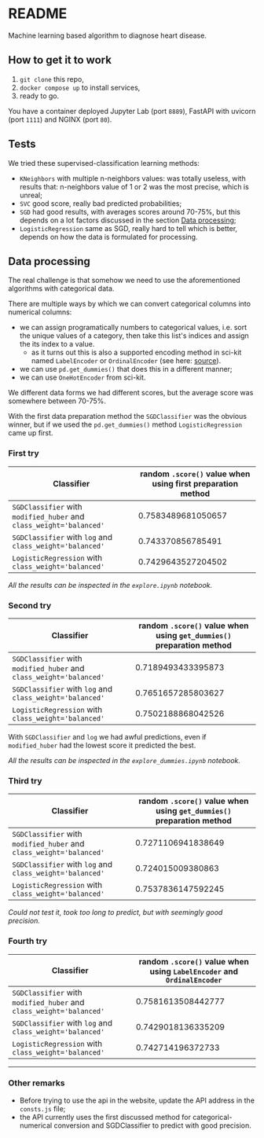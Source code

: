 # README

Machine learning based algorithm to diagnose heart disease.

## How to get it to work

1. `git clone` this repo,
2. `docker compose up` to install services,
3. ready to go.

You have a container deployed Jupyter Lab (port `8889`), FastAPI with uvicorn (port `1111`) and NGINX (port `80`).

## Tests

We tried these supervised-classification learning methods:

- `KNeighbors` with multiple n-neighbors values: was totally useless, with results that: n-neighbors value of 1 or 2 was the most precise, which is unreal;
- `SVC` good score, really bad predicted probabilities;
- `SGD` had good results, with averages scores around 70-75%, but this depends on a lot factors discussed in the section [Data processing](#data-processing);
- `LogisticRegression` same as SGD, really hard to tell which is better, depends on how the data is formulated for processing.

## Data processing

The real challenge is that somehow we need to use the aforementioned algorithms with categorical data.

There are multiple ways by which we can convert categorical columns into numerical columns:  

- we can assign programatically numbers to categorical values, i.e. sort the unique values of a category, then take this list's indices and assign the its index to a value.
  - as it turns out this is also a supported encoding method in sci-kit named `LabelEncoder` or `OrdinalEncoder` (see here: [source](https://www.ritchieng.com/machinelearning-one-hot-encoding/)).
- we can use `pd.get_dummies()` that does this in a different manner;
- we can use `OneHotEncoder` from sci-kit.

We different data forms we had different scores, but the average score was somewhere between 70-75%.

With the first data preparation method the `SGDClassifier` was the obvious winner, but if we used the `pd.get_dummies()` method `LogisticRegression` came up first.

### First try

| Classifier | random `.score()` value when using first preparation method |
| --- | --- |
| `SGDClassifier` with `modified_huber` and `class_weight='balanced'` | 0.7583489681050657 |
| `SGDClassifier` with `log` and `class_weight='balanced'` | 0.743370856785491 |
| `LogisticRegression` with `class_weight='balanced'` | 0.7429643527204502 |

_All the results can be inspected in the `explore.ipynb` notebook._

### Second try

| Classifier | random `.score()` value when using `get_dummies()` preparation method |
| --- | --- |
| `SGDClassifier` with `modified_huber` and `class_weight='balanced'` | 0.7189493433395873 |
| `SGDClassifier` with `log` and `class_weight='balanced'` | 0.7651657285803627 |
| `LogisticRegression` with `class_weight='balanced'` | 0.7502188868042526 |

With `SGDClassifier` and `log` we had awful predictions, even if `modified_huber` had the lowest score it predicted the best.

_All the results can be inspected in the `explore_dummies.ipynb` notebook._

### Third try

| Classifier | random `.score()` value when using `get_dummies()` preparation method |
| --- | --- |
| `SGDClassifier` with `modified_huber` and `class_weight='balanced'` | 0.7271106941838649 |
| `SGDClassifier` with `log` and `class_weight='balanced'` | 0.724015009380863 |
| `LogisticRegression` with `class_weight='balanced'` | 0.7537836147592245 |

_Could not test it, took too long to predict, but with seemingly good precision._

### Fourth try

| Classifier | random `.score()` value when using `LabelEncoder` and `OrdinalEncoder` |
| --- | --- |
| `SGDClassifier` with `modified_huber` and `class_weight='balanced'` | 0.7581613508442777 |
| `SGDClassifier` with `log` and `class_weight='balanced'` | 0.7429018136335209 |
| `LogisticRegression` with `class_weight='balanced'` | 0.742714196372733 |

---

### Other remarks

- Before trying to use the api in the website, update the API address in the `consts.js` file;
- the API currently uses the first discussed method for categorical-numerical conversion and SGDClassifier to predict with good precision.
